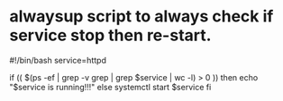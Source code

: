 # alwaysup script to always check if service stop then re-start.

#!/bin/bash
service=httpd

if (( $(ps -ef | grep -v grep | grep $service | wc -l) > 0 ))
then
echo "$service is running!!!"
else
systemctl start $service
fi
